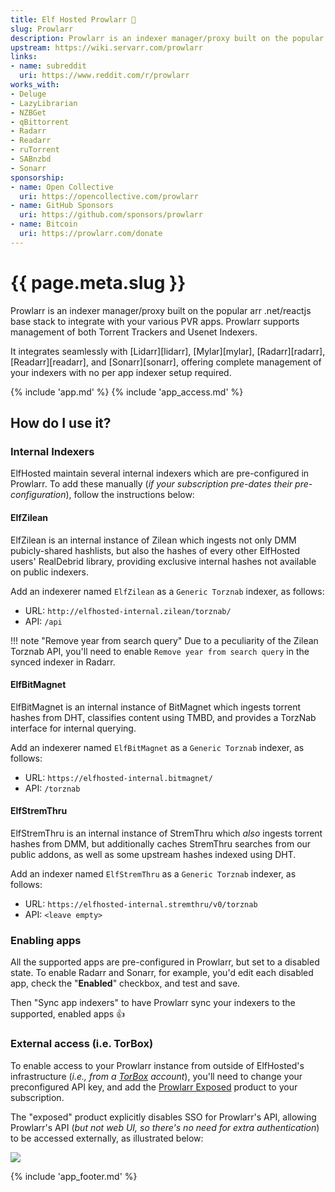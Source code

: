 ```yaml
---
title: Elf Hosted Prowlarr 🧝
slug: Prowlarr
description: Prowlarr is an indexer manager/proxy built on the popular arr .net/reactjs base stack to integrate with your various PVR apps. Prowlarr supports management of both Torrent Trackers and Usenet Indexers
upstream: https://wiki.servarr.com/prowlarr
links:
- name: subreddit
  uri: https://www.reddit.com/r/prowlarr
works_with:
- Deluge
- LazyLibrarian
- NZBGet
- qBittorrent
- Radarr
- Readarr
- ruTorrent
- SABnzbd
- Sonarr
sponsorship: 
- name: Open Collective
  uri: https://opencollective.com/prowlarr
- name: GitHub Sponsors
  uri: https://github.com/sponsors/prowlarr
- name: Bitcoin
  uri: https://prowlarr.com/donate
---
```


# {{ page.meta.slug }}

Prowlarr is an indexer manager/proxy built on the popular arr .net/reactjs base stack to integrate with your various PVR apps. Prowlarr supports management of both Torrent Trackers and Usenet Indexers. 

It integrates seamlessly with [Lidarr][lidarr], [Mylar][mylar], [Radarr][radarr], [Readarr][readarr], and [Sonarr][sonarr], offering complete management of your indexers with no per app indexer setup required.

{% include 'app.md' %}
{% include 'app_access.md' %}

## How do I use it?

### Internal Indexers

ElfHosted maintain several internal indexers which are pre-configured in Prowlarr. To add these manually (*if your subscription pre-dates their pre-configuration*), follow the instructions below:

#### ElfZilean

ElfZilean is an internal instance of Zilean which ingests not only DMM pubicly-shared hashlists, but also the hashes of every other ElfHosted users' RealDebrid library, providing exclusive internal hashes not available on public indexers.

Add an indexerer named `ElfZilean` as a `Generic Torznab` indexer, as follows:

* URL: `http://elfhosted-internal.zilean/torznab/`
* API: `/api`

!!! note "Remove year from search query"
    Due to a peculiarity of the Zilean Torznab API, you'll need to enable `Remove year from search query` in the synced indexer in Radarr.

#### ElfBitMagnet

ElfBitMagnet is an internal instance of BitMagnet which ingests torrent hashes from DHT, classifies content using TMBD, and provides a TorzNab interface for internal querying.

Add an indexerer named `ElfBitMagnet` as a `Generic Torznab` indexer, as follows:

* URL: `https://elfhosted-internal.bitmagnet/`
* API: `/torznab`

#### ElfStremThru

ElfStremThru is an internal instance of StremThru which *also* ingests torrent hashes from DMM, but additionally caches StremThru searches from our public addons, as well as some upstream hashes indexed using DHT.

Add an indexer named `ElfStremThru` as a `Generic Torznab` indexer, as follows:

* URL: `https://elfhosted-internal.stremthru/v0/torznab`
* API: `<leave empty>`

### Enabling apps

All the supported apps are pre-configured in Prowlarr, but set to a disabled state. To enable Radarr and Sonarr, for example, you'd edit each disabled app, check the "**Enabled**" checkbox, and test and save. 

Then "Sync app indexers" to have Prowlarr sync your indexers to the supported, enabled apps :thumbsup:

### External access (i.e. TorBox)

To enable access to your Prowlarr instance from outside of ElfHosted's infrastructure (*i.e., from a [TorBox](https://torbox.app) account*), you'll need to change your preconfigured API key, and add the [Prowlarr Exposed](https://store.elfhosted.com/product/prowlarr-exposed/) product to your subscription.

The "exposed" product explicitly disables SSO for Prowlarr's API, allowing Prowlarr's API (*but not web UI, so there's no need for extra authentication*) to be accessed externally, as illustrated below:

![](/images/prowlarr-torbox.png)

{% include 'app_footer.md' %}